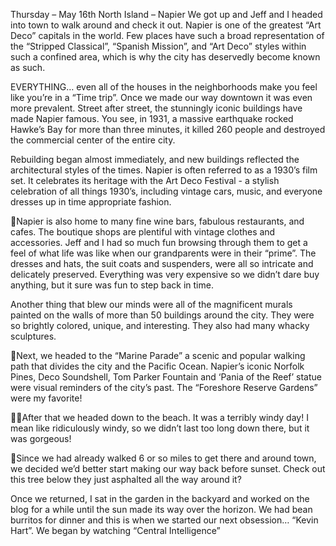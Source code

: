 Thursday – May 16th
North Island – Napier
We got up and Jeff and I headed into town to walk around and check it out. Napier
is one of the greatest “Art Deco” capitals in the world. Few places have such a broad
representation of the “Stripped Classical”, “Spanish Mission”, and “Art Deco” styles
within such a confined area, which is why the city has deservedly become known as
such.

EVERYTHING… even all of the houses in the neighborhoods make you feel like you’re
in a “Time trip”. Once we made our way downtown it was even more prevalent.
Street after street, the stunningly iconic buildings have made Napier famous. You see,
in 1931, a massive earthquake rocked Hawke’s Bay for more than three minutes, it
killed 260 people and destroyed the commercial center of the entire city.

Rebuilding began almost immediately, and new buildings reflected the architectural
styles of the times. Napier is often referred to as a 1930’s film set. It celebrates its
heritage with the Art Deco Festival - a stylish celebration of all things 1930’s, including
vintage cars, music, and everyone dresses up in time appropriate fashion.

Napier is also home to many fine wine bars, fabulous restaurants, and cafes. The
boutique shops are plentiful with vintage clothes and accessories. Jeff and I had so
much fun browsing through them to get a feel of what life was like when our
grandparents were in their “prime”. The dresses and hats, the suit coats and
suspenders, were all so intricate and delicately preserved. Everything was very
expensive so we didn’t dare buy anything, but it sure was fun to step back in time.

Another thing that blew our minds were all of the magnificent murals painted on the
walls of more than 50 buildings around the city. They were so brightly colored, unique,
and interesting. They also had many whacky sculptures.

Next, we headed to the “Marine Parade” a scenic and popular walking path that
divides the city and the Pacific Ocean. Napier’s iconic Norfolk Pines, Deco
Soundshell, Tom Parker Fountain and ‘Pania of the Reef’ statue were visual reminders
of the city’s past. The “Foreshore Reserve Gardens” were my favorite!

After that we headed down to the beach. It was a terribly windy day! I mean like
ridiculously windy, so we didn’t last too long down there, but it was gorgeous!

Since we had already walked 6 or so miles to get there and around town, we
decided we’d better start making our way back before sunset. Check out this tree
below they just asphalted all the way around it?

Once we returned, I sat in the garden in the backyard and worked on the blog for a
while until the sun made its way over the horizon. We had bean burritos for dinner
and this is when we started our next obsession… “Kevin Hart”. We began by
watching “Central Intelligence”

